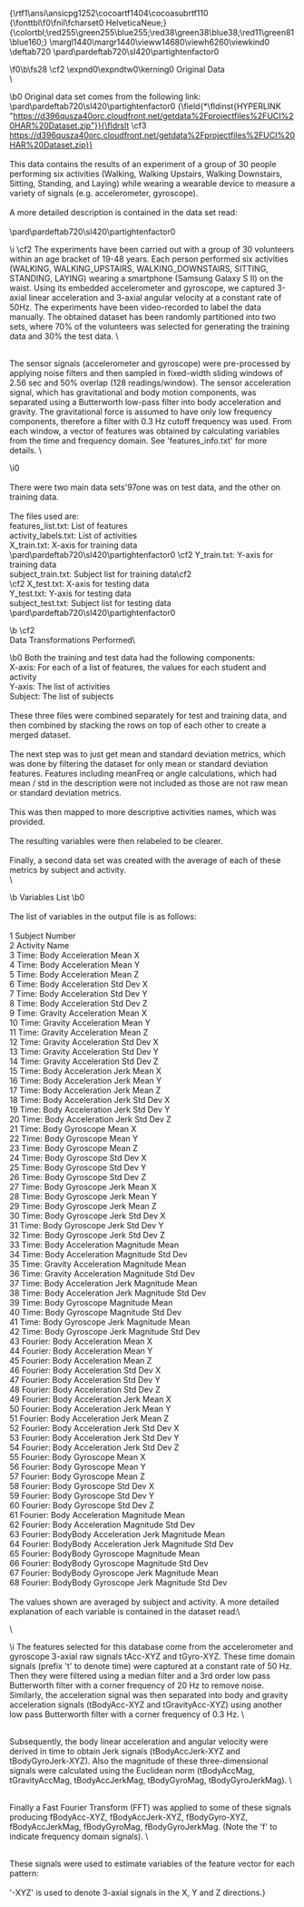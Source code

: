 {\rtf1\ansi\ansicpg1252\cocoartf1404\cocoasubrtf110
{\fonttbl\f0\fnil\fcharset0 HelveticaNeue;}
{\colortbl;\red255\green255\blue255;\red38\green38\blue38;\red11\green81\blue160;}
\margl1440\margr1440\vieww14680\viewh6260\viewkind0
\deftab720
\pard\pardeftab720\sl420\partightenfactor0

\f0\b\fs28 \cf2 \expnd0\expndtw0\kerning0
Original Data\
\

\b0 Original data set comes from the following link:\
\pard\pardeftab720\sl420\partightenfactor0
{\field{\*\fldinst{HYPERLINK "https://d396qusza40orc.cloudfront.net/getdata%2Fprojectfiles%2FUCI%20HAR%20Dataset.zip"}}{\fldrslt \cf3 https://d396qusza40orc.cloudfront.net/getdata%2Fprojectfiles%2FUCI%20HAR%20Dataset.zip}} \
\
This data contains the results of an experiment of a group of 30 people performing six activities (Walking, Walking Upstairs, Walking Downstairs, Sitting, Standing, and Laying) while wearing a wearable device to measure a variety of signals (e.g. accelerometer, gyroscope).  \
\
A more detailed description is contained in the data set read:\
\
\pard\pardeftab720\sl420\partightenfactor0

\i \cf2 The experiments have been carried out with a group of 30 volunteers within an age bracket of 19-48 years. Each person performed six activities (WALKING, WALKING_UPSTAIRS, WALKING_DOWNSTAIRS, SITTING, STANDING, LAYING) wearing a smartphone (Samsung Galaxy S II) on the waist. Using its embedded accelerometer and gyroscope, we captured 3-axial linear acceleration and 3-axial angular velocity at a constant rate of 50Hz. The experiments have been video-recorded to label the data manually. The obtained dataset has been randomly partitioned into two sets, where 70% of the volunteers was selected for generating the training data and 30% the test data. \
\
The sensor signals (accelerometer and gyroscope) were pre-processed by applying noise filters and then sampled in fixed-width sliding windows of 2.56 sec and 50% overlap (128 readings/window). The sensor acceleration signal, which has gravitational and body motion components, was separated using a Butterworth low-pass filter into body acceleration and gravity. The gravitational force is assumed to have only low frequency components, therefore a filter with 0.3 Hz cutoff frequency was used. From each window, a vector of features was obtained by calculating variables from the time and frequency domain. See 'features_info.txt' for more details. \

\i0 \
\
There were two main data sets\'97one was on test data, and the other on training data.\
\
The files used are:\
features_list.txt: List of features\
activity_labels.txt: List of activities\
X_train.txt: X-axis for training data\
\pard\pardeftab720\sl420\partightenfactor0
\cf2 Y_train.txt: Y-axis for training data\
subject_train.txt: Subject list for training data\cf2 \
\cf2 X_test.txt: X-axis for testing data\
Y_test.txt: Y-axis for testing data\
subject_test.txt: Subject list for testing data\
\pard\pardeftab720\sl420\partightenfactor0

\b \cf2 \
Data Transformations Performed\

\b0 Both the training and test data had the following components:\
X-axis: For each of a list of features, the values for each student and activity\
Y-axis: The list of activities\
Subject: The list of subjects\
\
These three files were combined separately for test and training data, and then combined by stacking the rows on top of each other to create a merged dataset.\
\
The next step was to just get mean and standard deviation metrics, which was done by filtering the dataset for only mean or standard deviation features.  Features including meanFreq or angle calculations, which had mean / std in the description were not included as those are not raw mean or standard deviation metrics.\
\
This was then mapped to more descriptive activities names, which was provided.\
\
The resulting variables were then relabeled to be clearer.\
\
Finally, a second data set was created with the average of each of these metrics by subject and activity.\
\

\b Variables List
\b0 \
\
The list of variables in the output file is as follows:\
\
1	Subject Number\
2	Activity Name\
3	Time: Body Acceleration Mean X\
4	Time: Body Acceleration Mean Y\
5	Time: Body Acceleration Mean Z\
6	Time: Body Acceleration Std Dev X\
7	Time: Body Acceleration Std Dev Y\
8	Time: Body Acceleration Std Dev Z\
9	Time: Gravity Acceleration Mean X\
10	Time: Gravity Acceleration Mean Y\
11	Time: Gravity Acceleration Mean Z\
12	Time: Gravity Acceleration Std Dev X\
13	Time: Gravity Acceleration Std Dev Y\
14	Time: Gravity Acceleration Std Dev Z\
15	Time: Body Acceleration Jerk Mean X\
16	Time: Body Acceleration Jerk Mean Y\
17	Time: Body Acceleration Jerk Mean Z\
18	Time: Body Acceleration Jerk Std Dev X\
19	Time: Body Acceleration Jerk Std Dev Y\
20	Time: Body Acceleration Jerk Std Dev Z\
21	Time: Body Gyroscope Mean X\
22	Time: Body Gyroscope Mean Y\
23	Time: Body Gyroscope Mean Z\
24	Time: Body Gyroscope Std Dev X\
25	Time: Body Gyroscope Std Dev Y\
26	Time: Body Gyroscope Std Dev Z\
27	Time: Body Gyroscope Jerk Mean X\
28	Time: Body Gyroscope Jerk Mean Y\
29	Time: Body Gyroscope Jerk Mean Z\
30	Time: Body Gyroscope Jerk Std Dev X\
31	Time: Body Gyroscope Jerk Std Dev Y\
32	Time: Body Gyroscope Jerk Std Dev Z\
33	Time: Body Acceleration Magnitude Mean\
34	Time: Body Acceleration Magnitude Std Dev\
35	Time: Gravity Acceleration Magnitude Mean\
36	Time: Gravity Acceleration Magnitude Std Dev\
37	Time: Body Acceleration Jerk Magnitude Mean\
38	Time: Body Acceleration Jerk Magnitude Std Dev\
39	Time: Body Gyroscope Magnitude Mean\
40	Time: Body Gyroscope Magnitude Std Dev\
41	Time: Body Gyroscope Jerk Magnitude Mean\
42	Time: Body Gyroscope Jerk Magnitude Std Dev\
43	Fourier: Body Acceleration Mean X\
44	Fourier: Body Acceleration Mean Y\
45	Fourier: Body Acceleration Mean Z\
46	Fourier: Body Acceleration Std Dev X\
47	Fourier: Body Acceleration Std Dev Y\
48	Fourier: Body Acceleration Std Dev Z\
49	Fourier: Body Acceleration Jerk Mean X\
50	Fourier: Body Acceleration Jerk Mean Y\
51	Fourier: Body Acceleration Jerk Mean Z\
52	Fourier: Body Acceleration Jerk Std Dev X\
53	Fourier: Body Acceleration Jerk Std Dev Y\
54	Fourier: Body Acceleration Jerk Std Dev Z\
55	Fourier: Body Gyroscope Mean X\
56	Fourier: Body Gyroscope Mean Y\
57	Fourier: Body Gyroscope Mean Z\
58	Fourier: Body Gyroscope Std Dev X\
59	Fourier: Body Gyroscope Std Dev Y\
60	Fourier: Body Gyroscope Std Dev Z\
61	Fourier: Body Acceleration Magnitude Mean\
62	Fourier: Body Acceleration Magnitude Std Dev\
63	Fourier: BodyBody Acceleration Jerk Magnitude Mean\
64	Fourier: BodyBody Acceleration Jerk Magnitude Std Dev\
65	Fourier: BodyBody Gyroscope Magnitude Mean\
66	Fourier: BodyBody Gyroscope Magnitude Std Dev\
67	Fourier: BodyBody Gyroscope Jerk Magnitude Mean\
68	Fourier: BodyBody Gyroscope Jerk Magnitude Std Dev\
\
The values shown are averaged by subject and activity.  A more detailed explanation of each variable is contained in the dataset read:\
\

\i The features selected for this database come from the accelerometer and gyroscope 3-axial raw signals tAcc-XYZ and tGyro-XYZ. These time domain signals (prefix 't' to denote time) were captured at a constant rate of 50 Hz. Then they were filtered using a median filter and a 3rd order low pass Butterworth filter with a corner frequency of 20 Hz to remove noise. Similarly, the acceleration signal was then separated into body and gravity acceleration signals (tBodyAcc-XYZ and tGravityAcc-XYZ) using another low pass Butterworth filter with a corner frequency of 0.3 Hz. \
\
Subsequently, the body linear acceleration and angular velocity were derived in time to obtain Jerk signals (tBodyAccJerk-XYZ and tBodyGyroJerk-XYZ). Also the magnitude of these three-dimensional signals were calculated using the Euclidean norm (tBodyAccMag, tGravityAccMag, tBodyAccJerkMag, tBodyGyroMag, tBodyGyroJerkMag). \
\
Finally a Fast Fourier Transform (FFT) was applied to some of these signals producing fBodyAcc-XYZ, fBodyAccJerk-XYZ, fBodyGyro-XYZ, fBodyAccJerkMag, fBodyGyroMag, fBodyGyroJerkMag. (Note the 'f' to indicate frequency domain signals). \
\
These signals were used to estimate variables of the feature vector for each pattern:  \
'-XYZ' is used to denote 3-axial signals in the X, Y and Z directions.}